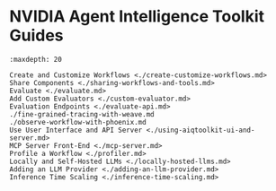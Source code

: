 <!--
SPDX-FileCopyrightText: Copyright (c) 2025, NVIDIA CORPORATION & AFFILIATES. All rights reserved.
SPDX-License-Identifier: Apache-2.0

Licensed under the Apache License, Version 2.0 (the "License");
you may not use this file except in compliance with the License.
You may obtain a copy of the License at

http://www.apache.org/licenses/LICENSE-2.0

Unless required by applicable law or agreed to in writing, software
distributed under the License is distributed on an "AS IS" BASIS,
WITHOUT WARRANTIES OR CONDITIONS OF ANY KIND, either express or implied.
See the License for the specific language governing permissions and
limitations under the License.
-->

# NVIDIA Agent Intelligence Toolkit Guides

```{toctree}
:maxdepth: 20

Create and Customize Workflows <./create-customize-workflows.md>
Share Components <./sharing-workflows-and-tools.md>
Evaluate <./evaluate.md>
Add Custom Evaluators <./custom-evaluator.md>
Evaluation Endpoints <./evaluate-api.md>
./fine-grained-tracing-with-weave.md
./observe-workflow-with-phoenix.md
Use User Interface and API Server <./using-aiqtoolkit-ui-and-server.md>
MCP Server Front-End <./mcp-server.md>
Profile a Workflow <./profiler.md>
Locally and Self-Hosted LLMs <./locally-hosted-llms.md>
Adding an LLM Provider <./adding-an-llm-provider.md>
Inference Time Scaling <./inference-time-scaling.md>
```
